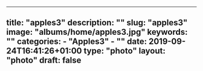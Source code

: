 
---
title: "apples3"
description: ""
slug: "apples3"
image: "albums/home/apples3.jpg"
keywords: ""
categories: 
    - "Apples3"
    - ""
date: 2019-09-24T16:41:26+01:00
type: "photo"
layout: "photo"
draft: false
---
